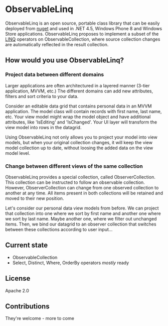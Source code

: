 # ObservableLinq

ObservableLinq is an open source, portable class library that can be easily deployed from [nuget] and used in .NET 4.5, Windows Phone 8 and Windows Store applications. ObservableLinq proposes to implement a subset of the [LINQ] operators on ObservableCollection, where source collection changes are automatically reflected in the result collection. 

## How would you use ObservableLinq?

### Project data between different domains

Larger applications are often architectured in a layered manner (3-tier application, MVVM, etc.) The different domains can add new attributes, filters and sort criteria to your data.

Consider an editable data grid that contains personal data in an MVVM application. The model class will contain records with first name, last name, etc. Your view model might wrap the model object and have additional attributes, like 'IsEditing' and 'IsChanged'. Your UI layer will transform the view model into rows in the datagrid.

Using ObservableLinq not only allows you to project your model into view models, but when your original collection changes, it will keep the view model collection up to date, without loosing the added data on the view model level.

### Change between different views of the same collection

ObservableLinq provides a special collection, called ObserverCollection. This collection can be instructed to follow an observable collection. However, ObserverCollection can change from one observed collection to another at any time. All items present in both collections will be retained and moved to their new position.

Let's consider our personal data view models from before. We can project that collection into one where we sort by first name and another one where we sort by last name. Maybe another one, where we filter out unchanged items. Then, we bind our datagrid to an observer collection that switches between these collections according to user input...

## Current state

 - ObservableCollection
 - Select, Distinct, Where, OrderBy operators *mostly* ready

## License

Apache 2.0

## Contributions

They're welcome - more to come

[nuget]: https://www.nuget.org/
[LINQ]: http://msdn.microsoft.com/en-us/library/bb397926.aspx
